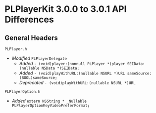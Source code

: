 # PLPlayerKit 3.0.0 to 3.0.1 API Differences

## General Headers

```
PLPlayer.h
```
- *Modified* `PLPlayerDelegate`
    - *Added* `- (void)player:(nonnull PLPlayer *)player SEIData:(nullable NSData *)SEIData;`
    - *Added* `- (void)playWithURL:(nullable NSURL *)URL sameSource:(BOOL)sameSource;`
    - *Deprecated* `- (void)playWithURL:(nullable NSURL *)URL`
    
```
PLPlayerOption.h
```  
- *Added* `extern NSString * _Nullable PLPlayerOptionKeyVideoPreferFormat;`

